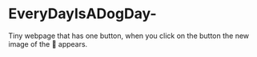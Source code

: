 # EveryDayIsADogDay-
Tiny webpage that has one button, when you click on the button the new image of the 🐶 appears. 
